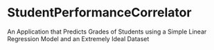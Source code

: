 # StudentPerformanceCorrelator
An Application that Predicts Grades of Students using a Simple Linear Regression Model and an Extremely Ideal Dataset
